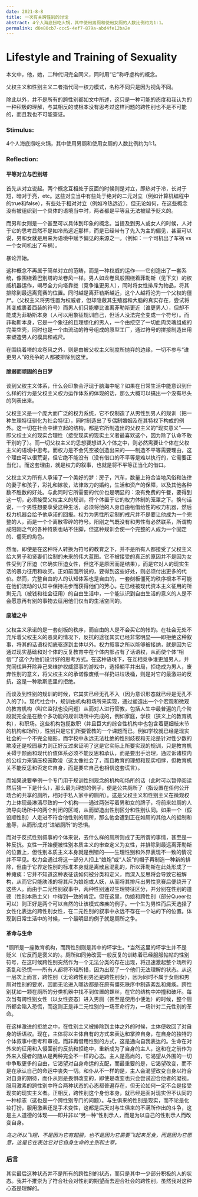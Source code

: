 ```yaml
---
date: 2021-8-8
title: 一次有关跨性别的讨论
abstract: 4个人海底捞吃火锅，其中使用男厕和使用女厕的人数比例约为1:1。
permalink: d0e80cb7-ccc5-4ef7-879a-abd4fe12ba2e
---
```




# Lifestyle and Training of Sexuality

本文中，他，她，二种代词完全同义，同时用“它”称呼虚构的概念。

父权主义和性别主义二者指代同一权力模式，名称不同只是因为视角不同。

除此以外，并不是所有的跨性别都如文中所述，这只是一种可能的态度和我认为的一种积极的理解，与其相反的或根本没有思考过这样问题的跨性别也不是不可能的，而且我也不可能查证。

### Stimulus:

4个人海底捞吃火锅，其中使用男厕和使用女厕的人数比例约为1:1。



### Reflection:

#### 平等对立与巴别塔

首先从对立说起。两个概念互相处于反面的时候则是对立，即热对于冷，长对于短，暗对于亮，etc。这些对立当中有些处于绝对的二元对立（例如计算机编程中的true和false），有些处于相对对立（例如冷热远近），但无论如何，在这些概念没有被组织到一个具体的语境当中时，两者都是平等且无法被赋予贬义的。

而男和女则是一个甚至可以具体到印象的概念。当提及到男人或女人的时候，人对于它的思考显然不是如冷热远近那样，而是已经带有了先入为主的偏见，甚至可以说，男和女就是用来为语境中赋予偏见的来源之一。（例如：一个司机出了车祸 vs 一个女司机出了车祸）。

暴论开始。

这种概念不再属于简单对立的范畴，而是一种权威的运作——它创造出了一套系统，像围绕着巴别塔的龙卷风一样。男人如龙卷风般围绕着菲勒斯（见下文）的权威机器运作，竭尽全力向塔靠拢（竞争谁更男人），同时将女性排斥为物品，将其排除到最远离竞赛的位置。同时越是离菲勒斯越近，这个人越将沦为一个父权的僵尸。（父权主义将男性置为权威者，但却隐蔽其生殖器和大脑的真实存在，尝试将其变成裹着西装的符号）而男人们只能攀比谁离菲勒斯更近（谁更男人），但却不能成为菲勒斯本身（人可以用象征规训自己，但活人没法完全变成一个符号）。而菲勒斯本身，它是一个象征的且理想化的男人，一个由挖空了一切血肉灵魂组成的完美空壳，同时也是一个由流动的符号组成的原型工厂，通过符号的拼接制造出用来塑造男人的模具和戒尺。

在围绕着塔的龙卷风之外，则是由被父权主义制度所抛弃的边缘，一切不参与“谁更男人”的竞争的人都被排除到这里。

#### 脆弱而顽固的白日梦

谈到父权主义体系，什么会印象会浮现于脑海中呢？如果在日常生活中能意识到什么样的行为是父权主义权力运作体系的体现的话，那么大概可以搞出一个没有尽头的列表出来。

父权主义是一个庞大而广泛的权力系统，它不仅制造了从男性到男人的规训（把一种生理特征驯化为社会特征），同时制造出了专偶制婚姻及在其特权下构成的例外。这一切在社会中建立起的结构，都是它所制造出的父权主义的“现实意义”——即父权主义的现实合理性（接受现实的现实主义者最喜欢这个，因为除了认命不敢干别的了）。而一切父权主义的思想要想进入个体之中，则必然需要让个体在父权主义的语境中思考。而权力是不会凭空被创造出来的——制造不平等需要理由，这个理由可以很荒诞，但它绝不能没有（没有借口的不平等是难以执行的，它需要正当化）。而这套理由，就是权力的叙事，也就是将不平等正当化的借口。

父权主义为所有人承诺了一个美好的梦：房子，汽车，数量上符合当地风俗和法律的妻子和孩子，彩礼和嫁妆，法律效力的婚约，生活和资产的保障，以及其他各种数不胜数的好处。与此同时它所需要的代价也是明显的：没有免费的午餐，要得到这一切，必须接受父权主义的规训，将个体置于它的权力体制的笼罩之下。换句话说，一个男性想要享受这种生活，必须将他的人身自由租借给性的权力机器，然后权力机器会给予他承诺的回报。权力为男性所定制的戒尺并不是要让他成为一个完整的人，而是一个个离散零碎的符号。阳刚之气既没有和男性有必然联系，所谓构成阳刚之气的各种特质也站不住脚，但这种规训会使一个完整的人成为一个固定的、僵死的角色。

然而，即使是在这种将人转换为符号的教育之下，并不是所有人都接受了父权主义给大男子和贤妻们绘制的未来的伟大蓝图。它不被接受的真正的原因并不是因为女性受到了压迫（它确实压迫女性，但这不是原因而是结果），而是它对人的现实生活的暴力征用和收买。正如前面所说的，要得到这些好处，则必须付出更多的代价。然而，完整自由的人的认知体系也是自由的，一套刻板僵死的秩序根本不可能在他们流动的认知中保持进步而获得他们的芳心。在已经被现代资本主义征用的所剩无几（被钱和社会征用）的自由生活中，一个能认识到自由生活的意义的人是不会愿意再有别的事物去征用他们仅有的生活空间的。

#### 废墟之中

父权主义承诺的是一套刻板的秩序，而自由的人是不会买它的帐的。在社会无处不充斥着父权主义的恶臭的情况下，反抗的途径其实已经非常明显——即拒绝这种叙事，将其的话语权彻底驱逐到主体以外。权力叙事之所以能够被接纳，就是因为它通过现实基础和对个体的反复教育中在个体内部占有了话语权，从而使个体“相信”了这个为他们设计好的思考方式。在这种语境下，在互相竞争谁更加男人，并党同伐异开除异己来维护权威叙事的游戏中，选择躺平并出局，拒绝成为男人，废弃性别的意义，将父权主义的承诺像废纸一样扔进垃圾桶，则是对它的最激进的反抗，这是一种歇斯底里的拒绝。

而谈及到性别的规训的时候，它其实已经无孔不入（因为意识形态就已经是无孔不入的了）。现代社会中，规训由机构和场所来实现，通过塑造出一个个宏观和微观的教育机构（叫它监狱也没问题）从而对人进行管教，包括人生中最普遍的几个阶段就完全是在数个多功能的规训场所中完成的，例如家庭，学校（狭义上的教育机构），和职场。这些机构包揽数职（并且巨大的综合性机构中也包含着更细枝末节的机构和场所），性别只是它们所要管教的一个课题而已。例如学校就已经是现实社会的一个不完全缩影，而学校中永远无法杜绝的性别歧视和无论是针对性少数的欺凌还是校园暴力则正好反过来证明了这是它实际上所要实现的规训，只是教育机关碍于颜面和现代价值体系必须不能反思和承认，而是要出手治理，通过诉诸校内的公权力来镇压校园欺凌（这太像社会了，而且教育的理想和现实相悖，但教育机关不能反思和否定它自身，而是要它自己也相信这套谎言）。

而如果说要举例一个专门用于规训性别观念的机构和场所的话（此时可以暂停阅读然后猜一下是什么），那么最为理想的例子，便是公共厕所了（指设置在任何公开场合的共享的厕所，相对于私人家中的厕所）。这是父权主义和性别主义在微观权力上体现最淋漓尽致的一个机构——通过两张写着男和女的牌子，将前来如厕的人流导向场所中的两个封闭的区域，从而塑造出性别区分和性别认同。如果一个（假设顺性别）人走进不符合他性别的厕所，那么他会遭到正在如厕的其他人的抵制和羞辱，从而形成对“进错厕所”的恐惧。

而对于反抗性别叙事的个体来说，去什么样的厕所则成了无所谓的事情，甚至是一种反抗。女性一开始便被性别本质主义的审查定义为女性，并排除到最远离菲勒斯的位置上，但性别本质主义本身就是倒错的——生理性别和外界表现不一致的情况并不罕见。权力会通过将这一部分人扣上“娘炮”或“人妖”的帽子再制造一种新的排除，但由于它界定性别的标准本身就是离散且混乱的，所以菲勒斯在此处形成了一种瘫痪：它并不知道这种表征该如何被分类和定义，而深入反思将会导致它被解构，从而它只能肤浅的将其斥为娘炮或人妖，从而将其排斥出男性竞赛后便绕开了这些人。而由于二元性别叙事中，两种性别通过生理特征区分，并分别在性别的道德（性别本质主义）中得到一致的肯定。但在这里，伪娘和跨性别（部分Queer也可以）则正好是两个可以自然的让该模式瘫痪的例子。一个生为男性而后天选择了女性化表达的跨性别女性，在二元性别的叙事中永远不存在一个站的下的位置。体现到日常生活中的时候，一个最明显的例子就是厕所之争。

#### 革命与生命

*厕所是一座教育机构，而跨性别则是其中的坏学生。*当然这里的坏学生并不是贬义（它反而是褒义的）。厕所如同劳改营一般反复的训练着已经服服帖帖的性别符号，在这时候跨性别突然作为一个无法分类的存在出现，将迅速激起整个场所的紊乱和恐慌——所有人都将不知所措，因为出现了一个他们无法理解的状态。从这一层次上而言，跨性别（无论跨性别男还是跨性别女），因为同时不属于女厕和男厕对性别的要求，因而无论进入哪边都是在原有僵死秩序中制造紊乱和瘫痪。跨性别犹如一颗在厕所的分类机器中找不到位置的螺丝，在它的结构中冲撞和破坏。每次当有跨性别女性（以女性姿态）进入男厕（甚至是使用小便池）的时候，整个厕所都会陷入恐慌，而这则正是非二元性别的一场革命行为，一场针对二元性别的革命。

在这样激进的拒绝之中，在性别主义被排除到主体之外的时候，主体便收回了对自身的话语权。现在，主体将以主体自有的方式来表达和掌控自身，在自身的独特的个体叙事中思考和审视，而非再借用性别的方式，这是通向自我表达的。生命在对外来的征用和入侵面前的反抗和拒绝中，重新成为了自身的主人，这和在之前作为外来入侵者的随从是两种完全不一样的心态。主人是高尚的，它渴望从外围的一切中争取更多的自由，它渴望对自身命运的支配，而最重要的是，它渴望改变，而不是在承认自己的命运中丧失一切。和仆从不一样的是，主人会渴望改变自身以符合对自身的期待，而仆从则是畏惧改变的，即使是改变也只会尝试迎合他者的凝视。服用激素的跨性别中符合两种状态的心态都普遍存在，但无论如何一定不会是接受现实的现实主义者。正相反，跨性别这个身份本身，就已经是面对现实但不认同的一种标志（这也是一个跨性别专门的问题）。与生俱来的性别是现实，而不论是化妆打扮，服用激素还是手术变性，这都是后天对与生俱来的不满所作出的斗争，这是主人道德的体现——即并非以“另一种”性别示人，而是为以自己的性别示人而改变自身。

*鸟之所以飞翔，不是因为它有翅膀，也不是因为它需要飞起来觅食，而是因为它愿意，这是它在表达它对它自身生命的主张和主宰。*

### 后言

其实最后这种状态并不是所有的跨性别的状态，而只是其中一少部分积极的人的状态。我并不推崇为了符合社会对性别的期望而去迎合社会的跨性别，虽然我对这种心态是理解的。